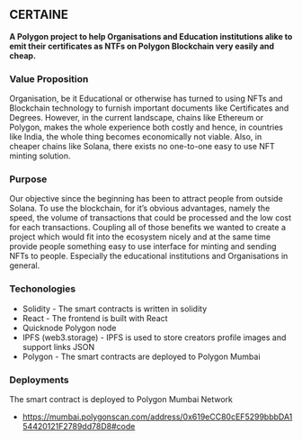 ## CERTAINE

**A Polygon project to help Organisations and Education institutions alike to emit their certificates as NTFs on Polygon Blockchain very easily and cheap.**


### Value Proposition

Organisation, be it Educational or otherwise has turned to using NFTs and Blockchain technology to furnish important documents like Certificates and Degrees. However, in the current landscape, chains like Ethereum or Polygon, makes the whole experience both costly and hence, in countries like India, the whole thing becomes economically not viable. Also, in cheaper chains like Solana, there exists no one-to-one easy to use NFT minting solution.

### Purpose

Our objective since the beginning has been to attract people from outside Solana. To use the blockchain, for it’s obvious advantages, namely the speed, the volume of transactions that could be processed and the low cost for each transactions. Coupling all of those benefits we wanted to create a project which would fit into the ecosystem nicely and at the same time provide people something easy to use interface for minting and sending NFTs to people. Especially the educational institutions and Organisations in general.

### Techonologies

- Solidity - The smart contracts is written in solidity
- React - The frontend is built with React
- Quicknode Polygon node
- IPFS (web3.storage) - IPFS is used to store creators profile images and support links JSON
- Polygon - The smart contracts are deployed to Polygon Mumbai

### Deployments

The smart contract is deployed to Polygon Mumbai Network
- https://mumbai.polygonscan.com/address/0x619eCC80cEF5299bbbDA154420121F2789dd78D8#code
